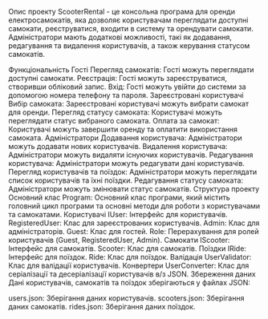 Опис проекту
ScooterRental - це консольна програма для оренди електросамокатів, яка дозволяє користувачам переглядати доступні самокати, реєструватися, входити в систему та орендувати самокати. Адміністратори мають додаткові можливості, такі як додавання, редагування та видалення користувачів, а також керування статусом самокатів.

Функціональність
Гості
Перегляд самокатів: Гості можуть переглядати доступні самокати.
Реєстрація: Гості можуть зареєструватися, створивши обліковий запис.
Вхід: Гості можуть увійти до системи за допомогою номера телефону та пароля.
Зареєстровані користувачі
Вибір самоката: Зареєстровані користувачі можуть вибрати самокат для оренди.
Перегляд статусу самоката: Користувачі можуть переглядати статус вибраного самоката.
Оплата за самокат: Користувачі можуть завершити оренду та оплатити використання самоката.
Адміністратори
Додавання користувача: Адміністратори можуть додавати нових користувачів.
Видалення користувача: Адміністратори можуть видаляти існуючих користувачів.
Редагування користувача: Адміністратори можуть редагувати дані користувачів.
Перегляд користувачів та поїздок: Адміністратори можуть переглядати список користувачів та їхні поїздки.
Редагування статусу самоката: Адміністратори можуть змінювати статус самокатів.
Структура проекту
Основний клас
Program: Основний клас програми, який містить головний цикл програми та основні методи для роботи з користувачами та самокатами.
Користувачі
IUser: Інтерфейс для користувачів.
RegisteredUser: Клас для зареєстрованих користувачів.
Admin: Клас для адміністраторів.
Guest: Клас для гостей.
Role: Перерахування для ролей користувачів (Guest, RegisteredUser, Admin).
Самокати
IScooter: Інтерфейс для самокатів.
Scooter: Клас для самокатів.
Поїздки
IRide: Інтерфейс для поїздок.
Ride: Клас для поїздок.
Валідація
UserValidator: Клас для валідації користувачів.
Конвертери
UserConverter: Клас для серіалізації та десеріалізації користувачів в/з JSON.
Збереження даних
Дані користувачів, самокатів та поїздок зберігаються у файлах JSON:

users.json: Зберігання даних користувачів.
scooters.json: Зберігання даних самокатів.
rides.json: Зберігання даних поїздок.

